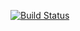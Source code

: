[![Build Status](https://travis-ci.org/triple0zero/dreamapp-cd.svg?branch=master)](https://travis-ci.org/triple0zero/dreamapp-cd)

